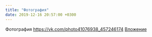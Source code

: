 ```yaml
---
title: "Фотография"
date: 2019-12-16 20:57:00 +0300
---
```


Фотография
<a class="vk-attach" href="https://vk.com/photo41076938_457246174">https://vk.com/photo41076938_457246174</a>
<a class="vk-attach" href="https://vk.com/photo41076938_457246174">Вложение</a>
